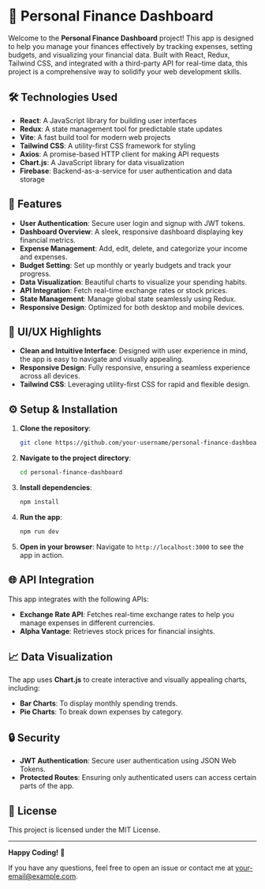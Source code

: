 
# 💸 Personal Finance Dashboard

Welcome to the **Personal Finance Dashboard** project! This app is designed to help you manage your finances effectively by tracking expenses, setting budgets, and visualizing your financial data. Built with React, Redux, Tailwind CSS, and integrated with a third-party API for real-time data, this project is a comprehensive way to solidify your web development skills.

## 🛠️ Technologies Used

- **React**: A JavaScript library for building user interfaces
- **Redux**: A state management tool for predictable state updates
- **Vite**: A fast build tool for modern web projects
- **Tailwind CSS**: A utility-first CSS framework for styling
- **Axios**: A promise-based HTTP client for making API requests
- **Chart.js**: A JavaScript library for data visualization
- **Firebase**: Backend-as-a-service for user authentication and data storage

## 🚀 Features

- **User Authentication**: Secure user login and signup with JWT tokens.
- **Dashboard Overview**: A sleek, responsive dashboard displaying key financial metrics.
- **Expense Management**: Add, edit, delete, and categorize your income and expenses.
- **Budget Setting**: Set up monthly or yearly budgets and track your progress.
- **Data Visualization**: Beautiful charts to visualize your spending habits.
- **API Integration**: Fetch real-time exchange rates or stock prices.
- **State Management**: Manage global state seamlessly using Redux.
- **Responsive Design**: Optimized for both desktop and mobile devices.

## 🎨 UI/UX Highlights

- **Clean and Intuitive Interface**: Designed with user experience in mind, the app is easy to navigate and visually appealing.
- **Responsive Design**: Fully responsive, ensuring a seamless experience across all devices.
- **Tailwind CSS**: Leveraging utility-first CSS for rapid and flexible design.

## ⚙️ Setup & Installation

1. **Clone the repository**:
    ```bash
    git clone https://github.com/your-username/personal-finance-dashboard.git
    ```

2. **Navigate to the project directory**:
    ```bash
    cd personal-finance-dashboard
    ```

3. **Install dependencies**:
    ```bash
    npm install
    ```

4. **Run the app**:
    ```bash
    npm run dev
    ```

5. **Open in your browser**:
    Navigate to `http://localhost:3000` to see the app in action.

## 🌐 API Integration

This app integrates with the following APIs:
- **Exchange Rate API**: Fetches real-time exchange rates to help you manage expenses in different currencies.
- **Alpha Vantage**: Retrieves stock prices for financial insights.

## 📈 Data Visualization

The app uses **Chart.js** to create interactive and visually appealing charts, including:
- **Bar Charts**: To display monthly spending trends.
- **Pie Charts**: To break down expenses by category.

## 🔒 Security

- **JWT Authentication**: Secure user authentication using JSON Web Tokens.
- **Protected Routes**: Ensuring only authenticated users can access certain parts of the app.

## 📄 License

This project is licensed under the MIT License.

---

**Happy Coding!** 🎉

If you have any questions, feel free to open an issue or contact me at [your-email@example.com](mailto:your-email@example.com).
